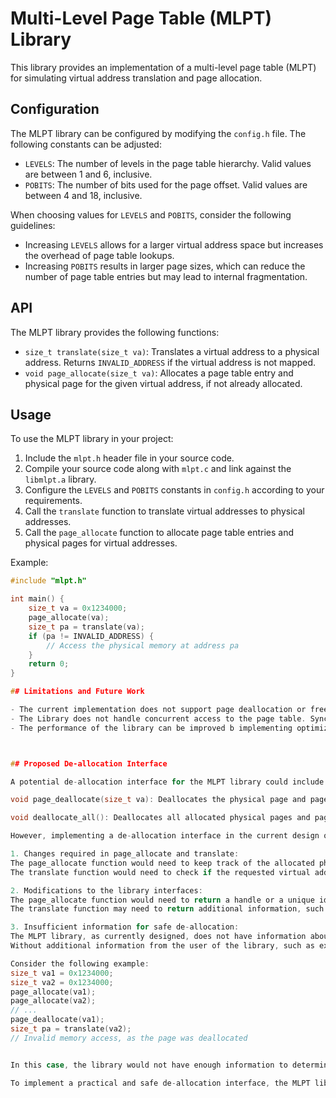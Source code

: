 # Multi-Level Page Table (MLPT) Library

This library provides an implementation of a multi-level page table (MLPT) for simulating virtual address translation and page allocation.

## Configuration

The MLPT library can be configured by modifying the `config.h` file. The following constants can be adjusted:

- `LEVELS`: The number of levels in the page table hierarchy. Valid values are between 1 and 6, inclusive.
- `POBITS`: The number of bits used for the page offset. Valid values are between 4 and 18, inclusive.

When choosing values for `LEVELS` and `POBITS`, consider the following guidelines:
- Increasing `LEVELS` allows for a larger virtual address space but increases the overhead of page table lookups.
- Increasing `POBITS` results in larger page sizes, which can reduce the number of page table entries but may lead to internal fragmentation.

## API

The MLPT library provides the following functions:

- `size_t translate(size_t va)`: Translates a virtual address to a physical address. Returns `INVALID_ADDRESS` if the virtual address is not mapped.
- `void page_allocate(size_t va)`: Allocates a page table entry and physical page for the given virtual address, if not already allocated.

## Usage

To use the MLPT library in your project:

1. Include the `mlpt.h` header file in your source code.
2. Compile your source code along with `mlpt.c` and link against the `libmlpt.a` library.
3. Configure the `LEVELS` and `POBITS` constants in `config.h` according to your requirements.
4. Call the `translate` function to translate virtual addresses to physical addresses.
5. Call the `page_allocate` function to allocate page table entries and physical pages for virtual addresses.

Example:
```c
#include "mlpt.h"

int main() {
    size_t va = 0x1234000;
    page_allocate(va);
    size_t pa = translate(va);
    if (pa != INVALID_ADDRESS) {
        // Access the physical memory at address pa
    }
    return 0;
}

## Limitations and Future Work

- The current implementation does not support page deallocation or freeing of memory.
- The Library does not handle concurrent access to the page table. Synchronization mechanisms should be added for multi-threaded environments.
- The performance of the library can be improved b implementing optimizations such as translation lookaside buffers (TLBs).



## Proposed De-allocation Interface

A potential de-allocation interface for the MLPT library could include the following functions:

void page_deallocate(size_t va): Deallocates the physical page and page table entries associated with the given virtual address.

void deallocate_all(): Deallocates all allocated physical pages and page table entries, effectively resetting the MLPT to its initial state.

However, implementing a de-allocation interface in the current design of the MLPT library is not practical due to the following reasons:

1. Changes required in page_allocate and translate:
The page_allocate function would need to keep track of the allocated physical pages and page table entries, possibly using additional data structures like a linked list or a hash table. This would add complexity to the memory management logic.
The translate function would need to check if the requested virtual address is still valid and has not been deallocated. This would require additional checks and potentially impact the performance of the address translation process.

2. Modifications to the library interfaces:
The page_allocate function would need to return a handle or a unique identifier for each allocated page, which can be used later for de-allocation. This would change the function signature and require modifications in the code that uses this function.
The translate function may need to return additional information, such as the validity of the translation or the associated handle, to facilitate de-allocation. This would require changes in the code that relies on the current interface.

3. Insufficient information for safe de-allocation:
The MLPT library, as currently designed, does not have information about the ownership or lifetime of the allocated pages. It cannot determine when a page is no longer needed or when it is safe to deallocate it.
Without additional information from the user of the library, such as explicit de-allocation calls or a reference counting mechanism, the library cannot make reliable decisions about when to deallocate pages.

Consider the following example:
size_t va1 = 0x1234000;
size_t va2 = 0x1234000;
page_allocate(va1);
page_allocate(va2);
// ...
page_deallocate(va1);
size_t pa = translate(va2);
// Invalid memory access, as the page was deallocated


In this case, the library would not have enough information to determine that va1 and va2 refer to the same virtual address. Deallocating the page based on va1 would lead to an invalid memory access when translating va2.

To implement a practical and safe de-allocation interface, the MLPT library would require significant changes to its design and additional information from the user of the library to manage the lifetime and ownership of allocated pages correctly.
